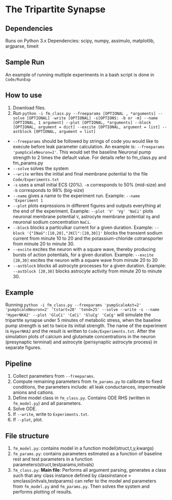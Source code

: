 # The Tripartite Synapse

## Dependencies
Runs on Python 3.x
Dependencies: scipy, numpy, assimulo, matplotlib, argparse, timeit

## Sample Run
An example of running multiple experiments in a bash script is done in `Code/RunExp`

## How to use 
1. Download files.
2. Run `python -i fm_class.py --freeparams [OPTIONAL , *arguments] --solve [OPTIONAL] -write [OPTIONAL] -s[OPTIONS: -b or -m] --name [OPTIONAL, 1 argument] --plot [OPTIONAL, *arguments] --block [OPTIONAL, argument = dict] --excite [OPTIONAL, argument = list] --astblock [OPTIONAL, argument = list]`
* `--freeparams` should be followed by strings of code you would like to execute before leak parameter calculation. An example is: `--freeparams 'pumpScaleNeuron=2'`. This would set the baseline Neuronal pump strength to 2 times the default value. For details refer to fm_class.py and fm_params.py
* `--solve` solves the system
* `--write` writes the initial and final membrane potential to the file `Code/Experiments.txt`
* `-s` uses a small initial ECS (20%). `-m` corresponds to 50% (mid-size) and `-b` corresponds to 98%
 (big-size)
* `--name` gives a name to the experiment run. Example: `--name 'Experiment 1`
* `--plot` plots expressions in different figures and outputs everything at the end of the experiment. Example: `--plot 'V' 'Vg' 'NaCi'` plots neuronal membrane potential `V`, astrocyte membrane potential `Vg` and neuronal sodium concentration `NaCi`.
* `--block` blocks a particulkar current for a given duration. Example: `--block '{"INaG":[10,20],"JKCl":[20,30]}'` blocks the transient sodium current from minute 10 to 20 and the potassium-chloride cotransporter from minute 20 to minute 30.
* `--excite` excites the neuron with a square wave, thereby producing bursts of action potentials, for a given duration. Example: `--excite [20,30]` excites the neuron with a square wave from minute 20 to 30
* `--astblock` blocks all astrocyte processes for a given duration. Example: `--astblock [20,30]` blocks astrocyte activity from minute 20 to minute 30.

## Example
Running 
`python -i fm_class.py --freeparams 'pumpScaleAst=2' 'pumpScaleNeuron=2' 'tstart=20' 'tend=25' --solve --write -s --name 'HyperNKA2' --plot 'GluCi' 'CaCi' 'GluCg' 'CaCg'`
will simulate the tripartite synapse under 5 minutes of metabolic stress, when the baseline pump strength is set to twice its initial strength. The name of the experiment is `HyperNKA2` and the result is written to `Code/Experiments.txt`. After the simulation plots of calcium and glutamate concentrations in the neuron (presynaptic terminal) and astrocyte (perisynaptic astrocyte process) in separate figures. 

## Pipeline
1. Collect parameters from `--freeparams`.
2. Compute remaining parameters from `fm_params.py` to calibrate to fixed conditions, the parameters include: all leak conductances, impermeable anions and cations.
3. Define model class in `fm_class.py`. Contains ODE RHS (written in `fm_model.py`) and all parameters.
4. Solve ODE.
5. If `--write`, write to `Experiments.txt`.
6. If `--plot`, plot.

## File structure
1. `fm_model.py`: contains model in a function model(struct,t,y,kwargs)
2. `fm_params.py`: contains parameters estimated as a function of baseline rest and test parameters in a function parameters(struct,testparams,initvals)
3. `fm_class.py`: **Main file**: Performs all argument parsing, generates a class such that any class instance defined by classinstance = smclass(initvals,testparams) can refer to the model and parameters from `fm_model.py` and `fm_params.py`. Then solves the system and performs plotting of results.

